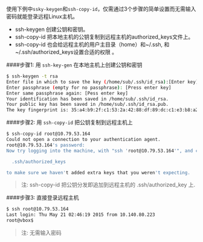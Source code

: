 使用下例中`ssky-keygen`和`ssh-copy-id`，仅需通过3个步骤的简单设置而无需输入密码就能登录远程Linux主机。 

* ssh-keygen 创建公钥和密钥。 
* ssh-copy-id 把本地主机的公钥复制到远程主机的authorized_keys文件上。
* ssh-copy-id 也会给远程主机的用户主目录（home）和~/.ssh, 和~/.ssh/authorized_keys设置合适的权限 。

####步骤1: 用 `ssh-key-gen` 在本地主机上创建公钥和密钥

```bash
$ ssh-keygen -t rsa
Enter file in which to save the key (/home/sub/.ssh/id_rsa):[Enter key] 
Enter passphrase (empty for no passphrase): [Press enter key]
Enter same passphrase again: [Pess enter key]
Your identification has been saved in /home/sub/.ssh/id_rsa.
Your public key has been saved in /home/sub/.ssh/id_rsa.pub. 
The key fingerprint is: 35:a4:b9:2f:c1:53:2a:42:88:df:89:dc:c1:e3:b8:a2 
```

####步骤2: 用 `ssh-copy-id` 把公钥复制到远程主机上

```bash
$ ssh-copy-id root@10.79.53.164
Could not open a connection to your authentication agent.
root@10.79.53.164's password:
Now try logging into the machine, with "ssh 'root@10.79.53.164'", and check in:

  .ssh/authorized_keys

to make sure we haven't added extra keys that you weren't expecting.

```
> 注: ssh-copy-id 把公钥分发即追加到远程主机的 .ssh/authorized_key 上.

####步骤3: 直接登录远程主机

```bash
$ ssh root@10.79.53.164
Last login: Thu May 21 02:46:19 2015 from 10.140.80.223
root@vbox$ 
```
> 注: 无需输入密码
